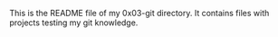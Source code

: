 This is the README file of my 0x03-git directory.
It contains files with projects testing my git knowledge.
